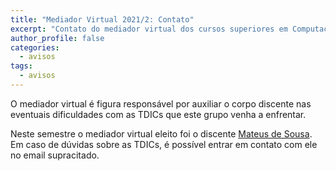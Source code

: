 ```yaml
---
title: "Mediador Virtual 2021/2: Contato" 
excerpt: "Contato do mediador virtual dos cursos superiores em Computação 2021/2"
author_profile: false
categories:
  - avisos
tags:
  - avisos
---
```



O mediador virtual é figura responsável por auxiliar o corpo discente nas eventuais dificuldades com as TDICs que este grupo venha a enfrentar.

Neste semestre o mediador virtual eleito foi o discente [Mateus de Sousa](mailto:wonapack@gmail.com). Em caso de dúvidas sobre as TDICs, é possível entrar em contato com ele no email supracitado. 

